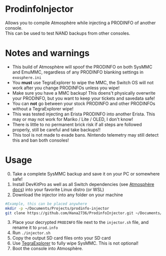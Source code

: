 # ProdinfoInjector
Allows you to compile Atmosphère while injecting a PRODINFO of another console.  
This can be used to test NAND backups from other consoles.

# Notes and warnings
- This build of Atmosphère will spoof the PRODINFO on both SysMMC and EmuMMC, regardless of any PRODINFO blanking settings in `exosphere.ini` 
- You **must** use TegraExplorer to wipe the MMC, the Switch OS will not work after you change PRODINFOs unless you wipe!
- Make sure you have a MMC backup! This doens't physically overwrite your PRODINFO, but you want to keep your tickets and savedata safe!
- You can **not** go between your stock PRODINFO and other PRODINFOs without a TegraExplorer wipe!
- This was tested injecting an Erista PRODINFO into another Erista. This may or may not work for Mariko / Lite / OLED, I don't know!
- There is little to no permanent brick risk if all steps are followed properly, still be careful and take backups!!
- This tool is not made to evade bans. Nintendo telemetry may still detect this and ban both consoles!

# Usage
0. Take a complete SysMMC backup and save it on your PC or somewhere safe!
1. Install DevKitPro as well as all Switch dependencies (see [Atmosphère docs](https://github.com/Atmosphere-NX/Atmosphere/blob/master/docs/building.md)) into your favorite Linux distro (or WSL)
2. Download the injector into any folder on your machine
```bash
#Example, this can be placed anywhere
mkdir -p ~/Documents/Projects/prodinfo-injector
git clone https://github.com/Hana2736/ProdinfoInjector.git ~/Documents/Projects/prodinfo-injector
```
3. Place your decrypted `PRODINFO` file next to the `injector.sh` file, and rename it to `prod.info`
4. Run `./injector.sh`
5. Copy the output SD card files onto your SD card
6. Use [TegraExplorer](https://github.com/suchmememanyskill/TegraExplorer/releases) to fully wipe SysMMC. This is not optional!
7. Boot the console into Atmosphère.

